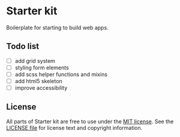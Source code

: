 # Starter kit
Boilerplate for starting to build web apps.

## Todo list

- [ ] add grid system
- [ ] styling form elements
- [ ] add scss helper functions and mixins
- [ ] add html5 skeleton
- [ ] improve accessibility

## License
All parts of Starter kit are free to use under the [MIT license](http://opensource.org/licenses/MIT).
See the [LICENSE file][] for license text and copyright information.

[LICENSE file]: https://github.com/StarZ3r0/starter-kit/blob/master/LICENSE
